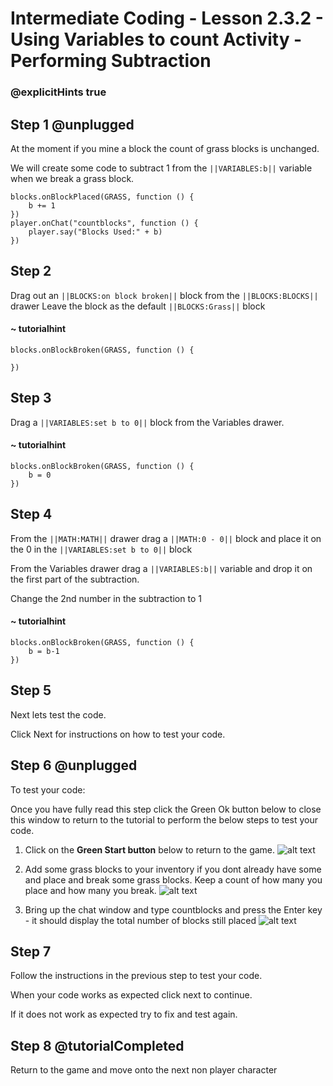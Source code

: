 # Intermediate Coding - Lesson 2.3.2 - Using Variables to count Activity - Performing Subtraction

### @explicitHints true

## Step 1 @unplugged
At the moment if you mine a block the count of grass blocks is unchanged.

We will create some code to subtract 1 from the ``||VARIABLES:b||`` variable when we break a grass block.

```template
blocks.onBlockPlaced(GRASS, function () {
    b += 1
})
player.onChat("countblocks", function () {
    player.say("Blocks Used:" + b)
})
```

## Step 2
Drag out an ``||BLOCKS:on block broken||`` block from the ``||BLOCKS:BLOCKS||`` drawer
Leave the block as the default ``||BLOCKS:Grass||`` block
#### ~ tutorialhint
```blocks 
blocks.onBlockBroken(GRASS, function () {
	
})

```
## Step 3
Drag a ``||VARIABLES:set b to 0||``  block from the Variables drawer.
#### ~ tutorialhint
```blocks 
blocks.onBlockBroken(GRASS, function () {
	b = 0
})
```

## Step 4
From the ``||MATH:MATH||`` drawer drag a ``||MATH:0 - 0||`` block and place it on the 0 in the ``||VARIABLES:set b to 0||`` block

From the Variables drawer drag a ``||VARIABLES:b||`` variable and drop it on the first part of the subtraction.

Change the 2nd number in the subtraction  to 1
#### ~ tutorialhint
```blocks 
blocks.onBlockBroken(GRASS, function () {
    b = b-1
})
```

## Step 5
Next lets test the code.

Click Next for instructions on how to test your code.

## Step 6 @unplugged
To test your code:

Once you have fully read this step click the Green Ok button below to close this window to return to the tutorial to perform the below steps to test your code.

1. Click on the **Green Start button** below to return to the game.
![alt text](https://intermediatev3.codingcredentials.com/Lesson2/2.1.1/images/2.jpg?raw=true "Start")


2. Add some grass blocks to your inventory if you dont already have some and place and break some grass blocks. Keep a count of how many you place and how many you break.
![alt text](https://intermediatev3.codingcredentials.com/Lesson2/2.3.2/images/2.jpg?raw=true "Subtraction")


3. Bring up the chat window and type countblocks and press the Enter key - it should display the total number of blocks still placed
![alt text](https://intermediatev3.codingcredentials.com/Lesson2/2.3.2/images/3.jpg?raw=true "Subtraction")

## Step 7
Follow the instructions in the previous step to test your code.

When your code works as expected click next to continue.

If it does not work as expected try to fix and test again.

## Step 8 @tutorialCompleted
Return to the game and move onto the next non player character

